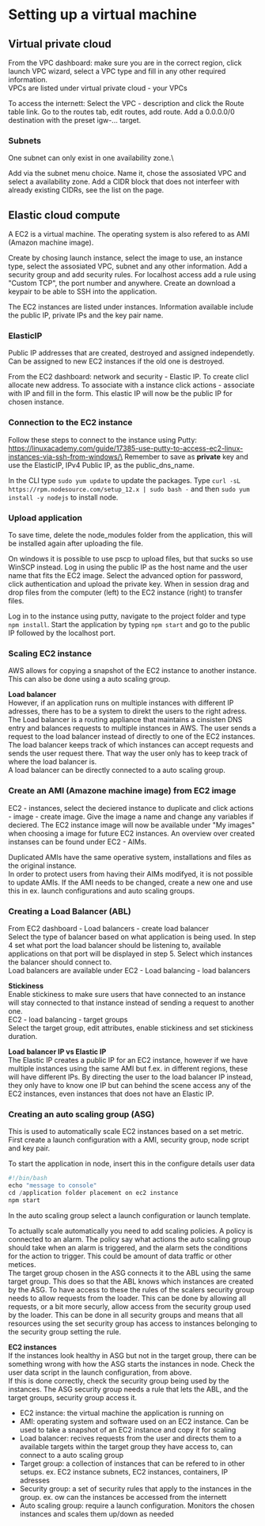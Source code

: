 
# Setting up a virtual machine

## Virtual private cloud
From the VPC dashboard: make sure you are in the correct region, click launch VPC wizard, select a VPC type and fill in any other required information.\
VPCs are listed under virtual private cloud - your VPCs

To access the internett: Select the VPC - description and click the Route table link. Go to the routes tab, edit routes, add route. Add a 0.0.0.0/0 destination with the preset igw-... target.

### Subnets
One subnet can only exist in one availability zone.\

Add via the subnet menu choice. Name it, chose the assosiated VPC and select a availability zone. Add a CIDR block that does not interfeer with already existing CIDRs, see the list on the page.

## Elastic cloud compute
A EC2 is a virtual machine. The operating system is also refered to as AMI (Amazon machine image).

Create by chosing launch instance, select the image to use, an instance type, select the assosiated VPC, subnet and any other information. Add a security group and add security rules. 
For localhost access add a rule using "Custom TCP", the port number and anywhere. Create an download a keypair to be able to SSH into the application.

The EC2 instances are listed under instances. Information available include the public IP, private IPs and the key pair name.

### ElasticIP
Public IP addresses that are created, destroyed and assigned independetly. Can be assigned to new EC2 instances if the old one is destroyed.

From the EC2 dashboard: network and security - Elastic IP. To create clicl allocate new address. To associate with a instance click actions - associate with IP and fill in the form. This elastic IP will now be the public IP for chosen instance.

### Connection to the EC2 instance
Follow these steps to connect to the instance using Putty: https://linuxacademy.com/guide/17385-use-putty-to-access-ec2-linux-instances-via-ssh-from-windows/\
Remember to save as **private** key and use the ElasticIP, IPv4 Public IP, as the public_dns_name.

In the CLI type `sudo yum update` to update the packages. Type `curl -sL https://rpm.nodesource.com/setup_12.x | sudo bash -` and then `sudo yum install -y nodejs` to install node.

### Upload application
To save time, delete the node_modules folder from the application, this will be installed again after uploading the file.

On windows it is possible to use pscp to upload files, but that sucks so use WinSCP instead. Log in using the public IP as the host name and the user name that fits the EC2 image. Select the advanced option for password, click authentication
and upload the private key. When in session drag and drop files from the computer (left) to the EC2 instance (right) to transfer files.

Log in to the instance using putty, navigate to the project folder and type `npm install`. Start the application by typing `npm start` and go to the public IP followed by the localhost port.

### Scaling EC2 instance
AWS allows for copying a snapshot of the EC2 instance to another instance. This can also be done using a auto scaling group.

**Load balancer**\
However, if an application runs on multiple instances with different IP adresses, there has to be a system to direkt the users to the right adress.
The Load balancer is a routing appliance that maintains a cinsisten DNS entry and balances requests to multiple instances in AWS. The user sends a request to the load balancer instead of
directly to one of the EC2 instances. The load balancer keeps track of which instances can accept requests and sends the user request there. That way the user only has to keep track
of where the load balancer is.\
A load balancer can be directly connected to a auto scaling group.

### Create an AMI (Amazone machine image) from EC2 image
EC2 - instances, select the deciered instance to duplicate and click actions - image - create image. Give the image a name and change any variables if deciered. 
The EC2 instance image will now be available under "My images" when choosing a image for future EC2 instances. An overview over created instanses can be found under
EC2 - AIMs.

Duplicated AMIs have the same operative system, installations and files as the original instance.\
In order to protect users from having their AIMs modifyed, it is not possible to update AMIs. If the AMI needs to be changed, create a new one and use this in ex. launch configurations and auto scaling groups.

### Creating a Load Balancer (ABL)
From EC2 dashboard - Load balancers - create load balancer\
Select the type of balancer based on what application is being used. In step 4 set what port the load balancer should be listening to, available applications on that port
will be displayed in step 5. Select which instances the balancer should connect to.\
Load balancers are available under EC2 - Load balancing - load balancers

**Stickiness**\
Enable stickiness to make sure users that have connected to an instance will stay connected to that instance instead of sending a request to another one.\
EC2 - load balancing - target groups\
Select the target group, edit attributes, enable stickiness and set stickiness duration.

**Load balancer IP vs Elastic IP**\
The Elastic IP creates a public IP for an EC2 instance, however if we have multiple instances using the same AMI but f.ex. in different regions, these will have different IPs. By directing the 
user to the load balancer IP instead, they only have to know one IP but can behind the scene access any of the EC2 instances, even instances that does not have an Elastic IP.

### Creating an auto scaling group (ASG)
This is used to automatically scale EC2 instances based on a set metric.\
First create a launch configuration with a AMI, security group, node script and key pair.

To start the application in node, insert this in the configure details user data
```javascript
#!/bin/bash
echo "message to console"
cd /application folder placement on ec2 instance
npm start
```
In the auto scaling group select a launch configuration or launch template.

To actually scale automatically you need to add scaling policies. A policy is connected to an alarm. The policy say what actions the auto scaling group should take when an alarm is triggered, 
and the alarm sets the conditions for the action to trigger. This could be amount of data traffic or other metices.\
The target group chosen in the ASG connects it to the ABL using the same target group. This does so that the ABL knows which instances are created by the ASG. To have access to these the rules of
the scalers security group needs to allow requests from the loader. This can be done by allowing all requests, or a bit more securly, allow access from the security group used by the loader. This can be done in all
security groups and means that all resources using the set security group has access to instances belonging to the security group setting the rule.

**EC2 instances**\
If the instances look healthy in ASG but not in the target group, there can be something wrong with how the ASG starts the instances in node. Check the user data script in the launch configuration, from above.\
If this is done correctly, check the security group being used by the instances. The ASG security group needs a rule that lets the ABL, and the target groups, security group access it.

* EC2 instance: the virtual machine the application is running on
* AMI: operating system and software used on an EC2 instance. Can be used to take a snapshot of an EC2 instance and copy it for scaling
* Load balancer: recives requests from the user and directs them to a available targets within the target group they have access to, can connect to a auto scaling group
* Target group: a collection of instances that can be refered to in other setups. ex. EC2 instance subnets, EC2 instances, containers, IP adresses
* Security group: a set of security rules that apply to the instances in the group. ex. ow can the instances be accessed from the internett
* Auto scaling group: require a launch configuration. Monitors the chosen instances and scales them up/down as needed